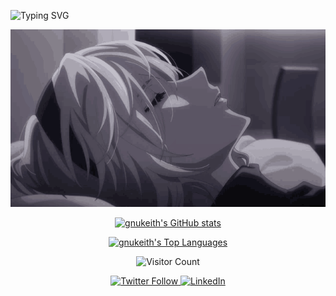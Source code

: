 ![Typing SVG](http://readme-typing-svg.herokuapp.com/?font=JetBrains+Mono&pause=1000&color=FFFFFF&random=false&width=435&lines=Haiiiii+I'm+gnukeith.)

<p align="center">
  <img src="img/2b.gif" alt="2B">
</p>

<!-- GitHub stats -->
<p align="center">
  <a href="https://github.com/gnukeith">
    <img src="https://github-readme-stats.vercel.app/api?username=gnukeith&show_icons=true&theme=radical" alt="gnukeith's GitHub stats">
  </a>
</p>

<!-- Top languages -->
<p align="center">
  <a href="https://github.com/gnukeith">
    <img src="https://github-readme-stats.vercel.app/api/top-langs/?username=gnukeith&layout=compact&theme=radical" alt="gnukeith's Top Languages">
  </a>
</p>

<!-- Visitor count -->
<p align="center">
  <img src="https://visitcount.itsvg.in/api?id=gnukeith&label=Profile%20Views&color=12&icon=3&pretty=true" alt="Visitor Count">
</p>

<!-- Social badges (replace YOUR_HANDLE with actual user handles) -->
<p align="center">
  <a href="https://twitter.com/YOUR_HANDLE">
    <img src="https://img.shields.io/twitter/follow/YOUR_HANDLE?style=social" alt="Twitter Follow">
  </a>
  <a href="https://linkedin.com/in/YOUR_HANDLE">
    <img src="https://img.shields.io/badge/-LinkedIn-blue?style=flat-square&logo=Linkedin&logoColor=white" alt="LinkedIn">
  </a>
</p>
